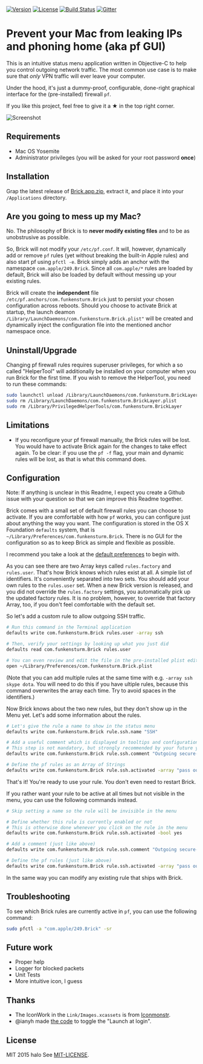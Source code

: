 [![Version](https://img.shields.io/github/release/halo/Brick.svg?style=flat&label=version)](https://github.com/halo/Brick/releases)
[![License](https://img.shields.io/badge/license-MIT-blue.svg?style=flat)](https://github.com/halo/Brick/blob/master/LICENSE.md)
[![Build Status](https://travis-ci.org/halo/Brick.svg?branch=master)](https://travis-ci.org/halo/Brick)
[![Gitter](https://badges.gitter.im/Join%20Chat.svg)](https://gitter.im/halo/Brick)

# Prevent your Mac from leaking IPs and phoning home (aka pf GUI)

This is an intuitive status menu application written in Objective-C to help you control outgoing network traffic.
The most common use case is to make sure that *only* VPN traffic will ever leave your computer.

Under the hood, it's just a dummy-proof, configurable, done-right graphical interface for the (pre-installed) firewall `pf`.

If you like this project, feel free to give it a ★ in the top right corner.

![Screenshot](https://cdn.rawgit.com/halo/Brick/master/doc/screenshot.png)

## Requirements

* Mac OS Yosemite
* Administrator privileges (you will be asked for your root password **once**)

## Installation

Grap the latest release of [Brick.app.zip](https://github.com/halo/Brick/releases/latest), extract it, and place it into your `/Applications` directory.

## Are you going to mess up my Mac?

No. The philosophy of Brick is to **never modify existing files** and to be as unobstrusive as possible.

So, Brick will not modify your `/etc/pf.conf`.
It will, however, dynamically add or remove `pf` rules (yet without breaking the built-in Apple rules) and also start pf using `pfctl -e`.
Brick simply adds an anchor with the namespace `com.apple/249.Brick`.
Since all `com.apple/*` rules are loaded by default, Brick will also be loaded by default without messing up your existing rules.

Brick will create the **independent** file `/etc/pf.anchors/com.funkensturm.Brick` just to persist your chosen configuration across reboots.
Should you choose to activate Brick at startup, the launch deamon `/Library/LaunchDaemons/com.funkensturm.Brick.plist"` will be created and dynamically inject the configuration file into the mentioned anchor namespace once.

## Uninstall/Upgrade

Changing pf firewall rules requires superuser privileges, for which a so called "HelperTool" will additionally be installed on your computer when you run Brick for the first time. If you wish to remove the HelperTool, you need to run these commands:

```bash
sudo launchctl unload /Library/LaunchDaemons/com.funkensturm.BrickLayer.plist
sudo rm /Library/LaunchDaemons/com.funkensturm.BrickLayer.plist
sudo rm /Library/PrivilegedHelperTools/com.funkensturm.BrickLayer
```

## Limitations

* If you reconfigure your pf firewall manually, the Brick rules will be lost. You would have to activate Brick again for the changes to take effect again.
  To be clear: if you use the `pf -f` flag, your main and dynamic rules will be lost, as that is what this command does.

## Configuration

Note: If anything is unclear in this Readme, I expect you create a Github issue with your question so that we can improve this Readme together.

Brick comes with a small set of default firewall rules you can choose to activate.
If you are comfortable with how `pf` works, you can configure just about anything the way you want.
The configuration is stored in the OS X Foundation `defaults` system, that is `~/Library/Preferences/com.funkensturm.Brick`.
There is no GUI for the configuration so as to keep Brick as simple and flexible as possible.

I recommend you take a look at the [default preferences](https://github.com/halo/Brick/blob/master/Brick/Defaults.plist) to begin with.

As you can see there are two Array keys called `rules.factory` and `rules.user`.
That's how Brick knows which rules exist at all. A simple list of identifiers.
It's conveniently separated into two sets. You should add your own rules to the `rules.user` set.
When a new Brick version is released, and you did not override the `rules.factory` settings, you automatically pick up the updated factory rules.
It is no problem, however, to override that factory Array, too, if you don't feel comfortable with the default set.

So let's add a custom rule to allow outgoing SSH traffic.

```bash
# Run this command in the Terminal application
defaults write com.funkensturm.Brick rules.user -array ssh

# Then, verify your settings by looking up what you just did
defaults read com.funkensturm.Brick rules.user

# You can even review and edit the file in the pre-installed plist editor
open ~/Library/Preferences/com.funkensturm.Brick.plist
```

(Note that you can add multiple rules at the same time with e.g. `-array ssh skype dota`.
You will need to do this if you have ultiple rules, because this command overwrites the array each time. Try to avoid spaces in the identifiers.)

Now Brick knows about the two new rules, but they don't show up in the Menu yet. Let's add some information about the rules.

```bash
# Let's give the rule a name to show in the status menu
defaults write com.funkensturm.Brick rule.ssh.name "SSH"

# Add a useful comment which is displayed in tooltips and configuration files
# This step is not mandatory, but strongly recommended by your future you
defaults write com.funkensturm.Brick rule.ssh.comment "Outgoing secure-shell sessions"

# Define the pf rules as an Array of Strings
defaults write com.funkensturm.Brick rule.ssh.activated -array "pass out on en0 from any to any port 22" "pass out on en1 from any to any port 22"
```

That's it! You're ready to use your rule. You don't even need to restart Brick.

If you rather want your rule to be active at all times but not visible in the menu, you can use the following commands instead.

```bash
# Skip setting a name so the rule will be invisible in the menu

# Define whether this rule is currently enabled or not
# This is otherwise done whenever you click on the rule in the menu
defaults write com.funkensturm.Brick rule.ssh.activated -bool yes

# Add a comment (just like above)
defaults write com.funkensturm.Brick rule.ssh.comment "Outgoing secure-shell sessions"

# Define the pf rules (just like above)
defaults write com.funkensturm.Brick rule.ssh.activated -array "pass out on en0 from any to any port 22" "pass out on en1 from any to any port 22"
```

In the same way you can modify any existing rule that ships with Brick.

## Troubleshooting

To see which Brick rules are currently active in `pf`, you can use the following command:

```bash
sudo pfctl -a "com.apple/249.Brick" -sr
```

## Future work

* Proper help
* Logger for blocked packets
* Unit Tests
* More intuitive icon, I guess

## Thanks

* The IconWork in the `Link/Images.xcassets` is from [Iconmonstr](http://iconmonstr.com).
* @ianyh made [the code](https://github.com/ianyh/IYLoginItem) to toggle the "Launch at login".

## License

MIT 2015 halo See [MIT-LICENSE](https://github.com/halo/Brick/blob/master/LICENSE.md).
